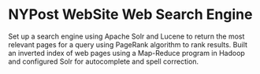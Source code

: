 # NYPost WebSite Web Search Engine


Set up a search engine using Apache Solr and Lucene to return the most relevant pages for a query using PageRank algorithm to rank results. Built an inverted index of web pages using a Map-Reduce program in Hadoop and configured Solr for autocomplete and spell correction.
